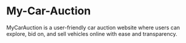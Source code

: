 # My-Car-Auction
MyCarAuction is a user-friendly car auction website where users can explore, bid on, and sell vehicles online with ease and transparency.
